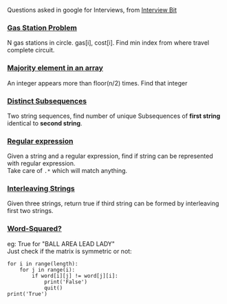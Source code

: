 Questions asked in google for Interviews, from [Interview Bit](https://www.interviewbit.com/google-interview-questions/)
### [Gas Station Problem](https://www.interviewbit.com/problems/gas-station/)
N gas stations in circle. gas[i], cost[i]. Find min index from where travel complete circuit.
### [Majority element in an array](https://www.interviewbit.com/problems/majority-element/)
An integer appears more than floor(n/2) times. Find that integer
### [Distinct Subsequences](https://www.interviewbit.com/problems/distinct-subsequences/)
Two string sequences, find number of unique Subsequences of **first string** identical to **second string**.
### [Regular expression](https://www.interviewbit.com/problems/regular-expression-ii/)
Given a string and a regular expression, find if string can be represented with regular expression.  
Take care of `.*` which will match anything.
### [Interleaving Strings](https://www.interviewbit.com/problems/interleaving-strings/)
Given three strings, return true if third string can be formed by interleaving first two strings.
### [Word-Squared?](https://discuss.leetcode.com/topic/60617/find-if-a-word-square-they-read-the-same-horizontally-and-vertically-example-ball-area-lead-lady-return-true-if-a-given-sequence-is-a-word-square)  
eg: True for "BALL AREA LEAD LADY"  
Just check if the matrix is symmetric or not:
```
for i in range(length):
    for j in range(i):
        if word[i][j] != word[j][i]:
            print('False')
            quit()
print('True')
```
